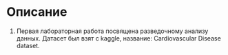 # Описание
1) Первая лабораторная работа посвящена разведочному анализу данных. Датасет был взят с kaggle, название: Cardiovascular Disease dataset.
